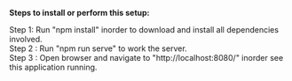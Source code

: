 <b>Steps to install or perform this setup:</b>
<p>
Step 1: Run "npm install" inorder to download and install all dependencies involved.<br />
Step 2 : Run "npm run serve" to work the server.<br />
Step 3 : Open browser and navigate to "http://localhost:8080/" inorder see this application running.
<p>

